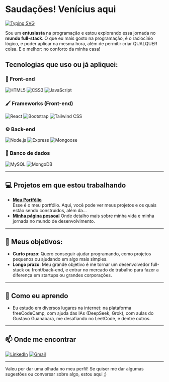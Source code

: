 # Saudações! Venícius aqui

[![Typing SVG](https://readme-typing-svg.demolab.com/?color=a663cc&size=35&center=true&vCenter=true&width=1000&lines=Tenho+18+anos;Sou+do+litoral+brasileiro;Sou+dev+Full-Stack;I+Love+Coding+:%29)](https://git.io/typing-svg)

Sou um **entusiasta** na programação e estou explorando essa jornada no **mundo full-stack**. O que eu mais gosto na programação, é o raciocínio lógico, e poder aplicar na mesma hora, além de permitir criar QUALQUER coisa. E o melhor: no conforto da minha casa!

## Tecnologias que uso ou já apliquei:

### 🎨 Front-end
![HTML5](https://img.shields.io/badge/HTML5-E34F26?style=for-the-badge&logo=html5&logoColor=white)
![CSS3](https://img.shields.io/badge/CSS3-1572B6?style=for-the-badge&logo=css3&logoColor=white)
![JavaScript](https://img.shields.io/badge/JavaScript-F7DF1E?style=for-the-badge&logo=javascript&logoColor=black)

### 🖌️ Frameworks (Front-end)
![React](https://img.shields.io/badge/React-61DAFB?style=for-the-badge&logo=react&logoColor=black)
![Bootstrap](https://img.shields.io/badge/Bootstrap-7952B3?style=for-the-badge&logo=bootstrap&logoColor=white)
![Tailwind CSS](https://img.shields.io/badge/Tailwind_CSS-38B2AC?style=for-the-badge&logo=tailwind-css&logoColor=white)

### ⚙️ Back-end
![Node.js](https://img.shields.io/badge/Node.js-339933?style=for-the-badge&logo=nodedotjs&logoColor=white)
![Express](https://img.shields.io/badge/Express-000000?style=for-the-badge&logo=express&logoColor=white)
![Mongoose](https://img.shields.io/badge/Mongoose-880000?style=for-the-badge&logo=mongodb&logoColor=white)

### 🎲 Banco de dados
![MySQL](https://img.shields.io/badge/MySQL-4479A1?style=for-the-badge&logo=mysql&logoColor=white)
![MongoDB](https://img.shields.io/badge/MongoDB-47A248?style=for-the-badge&logo=mongodb&logoColor=white)

---

## 💻 Projetos em que estou trabalhando

- **[Meu Portfólio](https://veniciusportfolio.netlify.app)**  
Esse é o meu portfólio. Aqui, você pode ver meus projetos e os quais estão sendo construídos, além da...
- **[Minha página pessoal](https://veniciusdev.netlify.app)**
Onde detalho mais sobre minha vida e minha jornada no mundo de desenvolvimento.

---

## 🎯 Meus objetivos:

- **Curto prazo**: Quero conseguir ajudar programando, como projetos pequenos ou ajudando em algo mais simples.
- **Longo prazo**: Meu grande objetivo é me tornar um desenvolvedor full-stack ou front/back-end, e entrar no mercado de trabalho para fazer a diferença em startups ou grandes corporações.

---

## 📘 Como eu aprendo

- Eu estudo em diversos lugares na internet: na plataforma freeCodeCamp, com ajuda das IAs (DeepSeek, Grok), com aulas do Gustavo Guanabara, me desafiando no LeetCode, e dentre outros.

---

## 📫 Onde me encontrar

[![LinkedIn](https://img.shields.io/badge/LinkedIn-%230077B5.svg?style=for-the-badge&logo=linkedin&logoColor=white)](https://www.linkedin.com/in/venícius-silva-b05183357)
[![Gmail](https://img.shields.io/badge/Gmail-D14836?style=for-the-badge&logo=gmail&logoColor=white)](mailto:miguelsilva8v@gmail.com)

---

Valeu por dar uma olhada no meu perfil! Se quiser me dar algumas sugestões ou conversar sobre algo, estou aqui ;)
